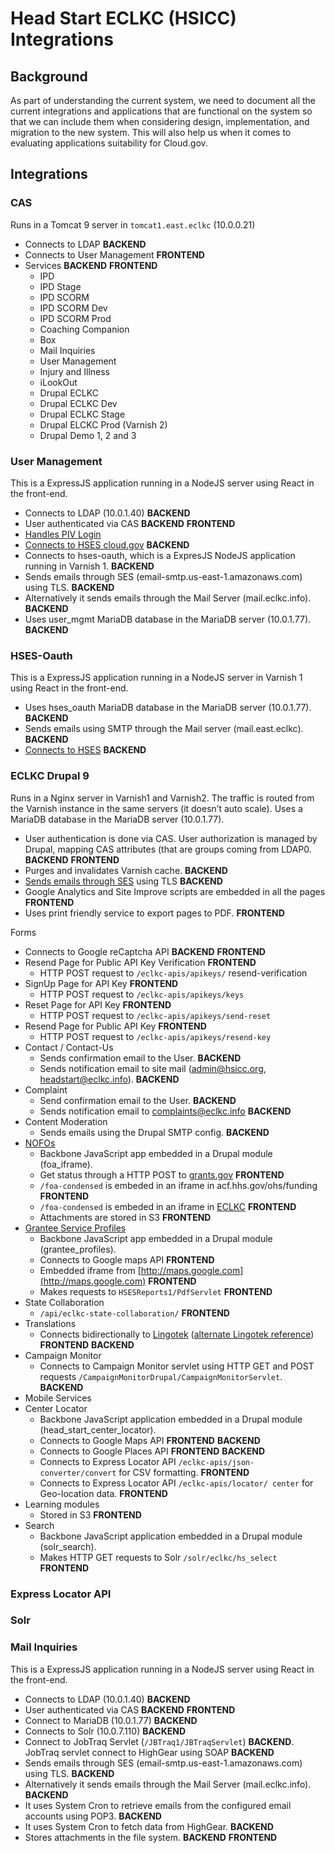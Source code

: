 # Head Start ECLKC (HSICC) Integrations

## Background

As part of understanding the current system, we need to document all the current integrations and applications that are functional on the system so that we can include them when considering design, implementation, and migration to the new system. This will also help us when it comes to evaluating applications suitability for Cloud.gov.

## Integrations

### CAS

Runs in a Tomcat 9 server in `tomcat1.east.eclkc` (10.0.0.21)

* Connects to LDAP **BACKEND**
* Connects to User Management **FRONTEND**
* Services **BACKEND** **FRONTEND**
  * IPD
  * IPD Stage
  * IPD SCORM
  * IPD SCORM Dev
  * IPD SCORM Prod
  * Coaching Companion
  * Box
  * Mail Inquiries
  * User Management
  * Injury and Illness
  * iLookOut
  * Drupal ECLKC
  * Drupal ECLKC Dev
  * Drupal ECLKC Stage
  * Drupal ELCKC Prod (Varnish 2)
  * Drupal Demo 1, 2 and 3

### User Management

This is a ExpressJS application running in a NodeJS server using React in the front-end.

* Connects to LDAP (10.0.1.40) **BACKEND**
* User authenticated via CAS **BACKEND** **FRONTEND**
* [Handles PIV Login](https://secure.eclkc.ohs.acf.hhs.gov)
* [Connects to HSES cloud.gov](https://piv-hses-ohs-acf-hhs.app.cloud.gov) **BACKEND**
* Connects to hses-oauth, which is a ExpresJS NodeJS application running in Varnish 1. **BACKEND**
* Sends emails through SES (email-smtp.us-east-1.amazonaws.com) using TLS. **BACKEND**
* Alternatively it sends emails through the Mail Server (mail.eclkc.info). **BACKEND**
* Uses user_mgmt MariaDB database in the MariaDB server (10.0.1.77). **BACKEND**

### HSES-Oauth

This is a ExpressJS application running in a NodeJS server in Varnish 1 using React in the front-end.

* Uses hses_oauth MariaDB database in the MariaDB server (10.0.1.77). **BACKEND**
* Sends emails using SMTP through the Mail server (mail.east.eclkc). **BACKEND**
* [Connects to HSES](https://hses.ohs.acf.hhs.gov) **BACKEND**

### ECLKC Drupal 9

Runs in a Nginx server in Varnish1 and Varnish2. The traffic is routed from the Varnish instance in the same servers (it doesn’t auto scale). Uses a MariaDB database in the MariaDB server (10.0.1.77).

* User authentication is done via CAS. User authorization is managed by Drupal, mapping CAS attributes (that are groups coming from LDAP0. **BACKEND** **FRONTEND**
* Purges and invalidates Varnish cache. **BACKEND**
* [Sends emails through SES](email-smtp.us-east-1.amazonaws.com) using TLS **BACKEND**
* Google Analytics and Site Improve scripts are embedded in all the pages **FRONTEND**
* Uses print friendly service to export pages to PDF. **FRONTEND**

Forms

* Connects to Google reCaptcha API **BACKEND** **FRONTEND**
* Resend Page for Public API Key Verification **FRONTEND**
  * HTTP POST request to `/eclkc-apis/apikeys/` resend-verification
* SignUp Page for API Key **FRONTEND**
  * HTTP POST request to `/eclkc-apis/apikeys/keys`
* Reset Page for API Key **FRONTEND**
  * HTTP POST request to `/eclkc-apis/apikeys/send-reset`
* Resend Page for Public API Key **FRONTEND**
  * HTTP POST request to `/eclkc-apis/apikeys/resend-key`
* Contact / Contact-Us
  * Sends confirmation email to the User. **BACKEND**
  * Sends notification email to site mail (admin@hsicc.org, headstart@eclkc.info). **BACKEND**
* Complaint
  * Send confirmation email to the User. **BACKEND**
  * Sends notification email to complaints@eclkc.info **BACKEND**
* Content Moderation
  * Sends emails using the Drupal SMTP config. **BACKEND**
* [NOFOs](https://eclkc.ohs.acf.hhs.gov/foa-condensed)
  * Backbone JavaScript app embedded in a Drupal module (foa_iframe).
  * Get status through a HTTP POST to [grants.gov](http://www.grants.gov) **FRONTEND**
  * `/foa-condensed` is embeded in an iframe in acf.hhs.gov/ohs/funding **FRONTEND**
  * `/foa-condensed` is embeded in an iframe in [ECLKC](https://eclkc.ohs.acf.hhs.gov/grant-application/article/notice-funding-opportunity-nofo-locator) **FRONTEND**
  * Attachments are stored in S3 **FRONTEND**
* [Grantee Service Profiles](https://eclkc.ohs.acf.hhs.gov/federal-monitoring/report/grantee-service-profiles )
  * Backbone JavaScript app embedded in a Drupal module (grantee_profiles).
  * Connects to Google maps API **FRONTEND**
  * Embedded iframe from [http://maps.google.com](http://maps.google.com) **FRONTEND**
  * Makes requests to `HSESReports1/PdfServlet` **FRONTEND**
* State Collaboration
  * `/api/eclkc-state-collaboration/` **FRONTEND**
* Translations
  * Connects bidirectionally to [Lingotek](https://gmc.lingotek.com) ([alternate Lingotek reference](https://myaccount.lingotek.com)) **FRONTEND** **BACKEND**
* Campaign Monitor
  * Connects to Campaign Monitor servlet using HTTP GET and POST requests `/CampaignMonitorDrupal/CampaignMonitorServlet`. **BACKEND**
* Mobile Services
* Center Locator
  * Backbone JavaScript application embedded in a Drupal module (head_start_center_locator).
  * Connects to Google Maps API **FRONTEND** **BACKEND**
  * Connects to Google Places API **FRONTEND** **BACKEND**
  * Connects to Express Locator API `/eclkc-apis/json-converter/convert` for CSV formatting. **FRONTEND**
  * Connects to Express Locator API `/eclkc-apis/locator/ center` for Geo-location data. **FRONTEND**
* Learning modules
  * Stored in S3 **FRONTEND**
* Search
  * Backbone JavaScript application embedded in a Drupal module (solr_search).
  * Makes HTTP GET requests to Solr `/solr/eclkc/hs_select` **FRONTEND**

### Express Locator API

### Solr

### Mail Inquiries

This is a ExpressJS application running in a NodeJS server using React in the front-end.

* Connects to LDAP (10.0.1.40) **BACKEND**
* User authenticated via CAS **BACKEND** **FRONTEND**
* Connect to MariaDB (10.0.1.77) **BACKEND**
* Connects to Solr (10.0.7.110) **BACKEND**
* Connect to JobTraq Servlet (`/JBTraq1/JBTraqServlet`) **BACKEND**. JobTraq servlet connect to HighGear using SOAP **BACKEND**
* Sends emails through SES (email-smtp.us-east-1.amazonaws.com) using TLS. **BACKEND**
* Alternatively it sends emails through the Mail Server (mail.eclkc.info). **BACKEND**
* It uses System Cron to retrieve emails from the configured email accounts using POP3. **BACKEND**
* It uses System Cron to fetch data from HighGear. **BACKEND**
* Stores attachments in the file system. **BACKEND** **FRONTEND**
